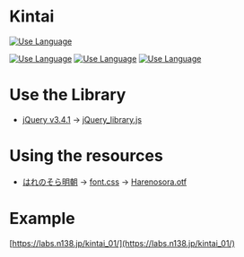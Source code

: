 # Kintai

[![Use Language](http://img.shields.io/badge/language-JP.ja.utf8-silver.svg?style=flat)](README.md)

[![Use Language](http://img.shields.io/badge/language-HTML-yellow.svg?style=flat)](README.md)
[![Use Language](http://img.shields.io/badge/language-JavaScript-yellow.svg?style=flat)](README.md)
[![Use Language](http://img.shields.io/badge/language-CSS-yellow.svg?style=flat)](README.md)



# Use the Library
- [jQuery v3.4.1](https://jquery.com/) -> [jQuery_library.js](/lib/jQuery.js)

# Using the resources
- [はれのそら明朝](https://fontopo.com/?p=377) -> [font.css](/lib/font.css) -> [Harenosora.otf](/lib/font/Harenosora.otf)

# Example
[https://labs.n138.jp/kintai_01/](https://labs.n138.jp/kintai_01/)
